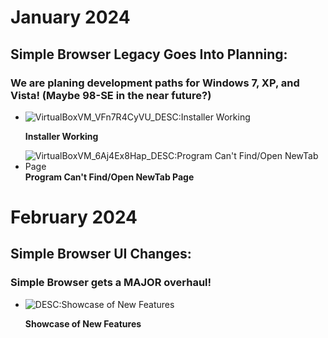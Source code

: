 # January 2024
## Simple Browser Legacy Goes Into Planning:

### We are planing development paths for Windows 7, XP, and Vista! (Maybe 98-SE in the near future?)
  - ![VirtualBoxVM_VFn7R4CyVU_DESC:Installer Working](https://github.com/DanielLMcGuire/Simple-Browser/assets/146508360/7cb6a6a5-9f10-4870-b83e-2b69db6511f7)

      **Installer Working**

  - ![VirtualBoxVM_6Aj4Ex8Hap_DESC:Program Can't Find/Open NewTab Page](https://github.com/DanielLMcGuire/Simple-Browser/assets/146508360/549167ae-6cf5-4adf-bb00-0d40c649b207)
      **Program Can't Find/Open NewTab Page**
# February 2024
## Simple Browser UI Changes:

### Simple Browser gets a MAJOR overhaul!
  - ![DESC:Showcase of New Features](https://i.imgur.com/CJwg09S.gif)

      **Showcase of New Features**
